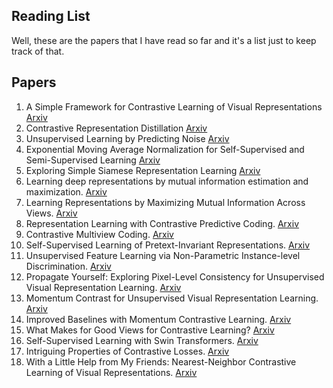 ## Reading List

Well, these are the papers that I have read so far and it's a list just to keep track of that.



## Papers
1. A Simple Framework for Contrastive Learning of Visual Representations [Arxiv](https://arxiv.org/abs/2002.05709) 
2. Contrastive Representation Distillation [Arxiv](https://arxiv.org/abs/1910.10699) 
3. Unsupervised Learning by Predicting Noise [Arxiv](https://arxiv.org/abs/1704.05310) 
4. Exponential Moving Average Normalization for Self-Supervised and Semi-Supervised Learning [Arxiv](https://arxiv.org/abs/2101.08482) 
5. Exploring Simple Siamese Representation Learning [Arxiv](https://arxiv.org/abs/2011.10566) 
6. Learning deep representations by mutual information estimation and maximization. [Arxiv](https://arxiv.org/abs/1808.06670) 
7. Learning Representations by Maximizing Mutual Information Across Views. [Arxiv](https://arxiv.org/abs/1906.00910) 
8. Representation Learning with Contrastive Predictive Coding. [Arxiv](https://arxiv.org/pdf/1807.03748.pdf) 
9. Contrastive Multiview Coding. [Arxiv](https://arxiv.org/abs/1906.05849) 
10. Self-Supervised Learning of Pretext-Invariant Representations. [Arxiv](https://arxiv.org/pdf/1912.01991v1.pdf) 
11. Unsupervised Feature Learning via Non-Parametric Instance-level Discrimination. [Arxiv](https://arxiv.org/abs/1805.01978) 
12. Propagate Yourself: Exploring Pixel-Level Consistency for Unsupervised Visual Representation Learning. [Arxiv](https://arxiv.org/abs/2011.10043) 
13. Momentum Contrast for Unsupervised Visual Representation Learning. [Arxiv](https://arxiv.org/abs/1911.05722)
14. Improved Baselines with Momentum Contrastive Learning. [Arxiv](https://arxiv.org/abs/2003.04297)
15. What Makes for Good Views for Contrastive Learning? [Arxiv](https://arxiv.org/pdf/2005.10243.pdf) 
16. Self-Supervised Learning with Swin Transformers. [Arxiv](https://arxiv.org/abs/2105.04553)
17. Intriguing Properties of Contrastive Losses. [Arxiv](https://arxiv.org/abs/2011.02803)
18. With a Little Help from My Friends: Nearest-Neighbor Contrastive Learning of Visual Representations. [Arxiv](https://arxiv.org/abs/2104.14548)






